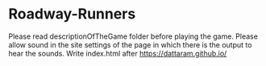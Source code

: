 # Roadway-Runners
Please read descriptionOfTheGame folder before playing the game.
Please allow sound in the site settings of the page in which there is the output to hear the sounds.
Write index.html after https://dattaram.github.io/
